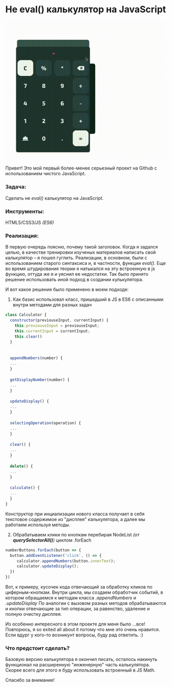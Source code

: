 # Не eval() калькулятор на JavaScript
![Gif презентация](https://github.com/oddman-lab/javascript-basic/blob/master/Calculator/calc2.gif)

Привет! Это мой первый более-менее серьезный проект на Github с использованием чистого JavaScript.
### Задача: 
Сделать не *eval()* калькулятор на JavaScript.
### Инструменты: 
HTML5/CSS3/JS *(ES6)*
### Реализация:
В первую очередь поясню, почему такой заголовок. Когда я задался целью, в качестве тренировки изученых материалов написать свой калькулятор – я пошел гуглить. Реализации, в основном, были с использованием старого синтаксиса и, в частности, функции *eval()*. 
Еще во время штудирования теории я натыкался на эту встроенную в js функцию, оттуда же я и уяснил ее недостатки. Так было принято решение использовать иной подход в создании кулькулятора.

И вот какое решение было применено в моем подходе:
1. Как базис использовал класс, пришедший в JS в ES6 с описанными внутри методами для разных задач
```javascript
class Calculator {
  constructor(previouseInput, currentInput) {
    this.previouseInput = previouseInput;
    this.currentInput = currentInput;
    this.clear()
  }


  appendNumbers(number) {
  ...
  }

  getDisplayNumber(number) {
  ...
  }

  updateDisplay() {
  ...
  }

  selectingOperation(operation) {
  ...
  }

  clear() {
  ...
  }

  delete() {
  ...
  }

  calculate() {
  ...
  }
}
```
Конструктор при инциализации нового класса получает в себя текстовое содержимое из "дисплея" калькулятора, а далее мы работаем используя методы.

2. Обрабатываем клики по кнопкам перебирая NodeList *(от **querySelectorAll()**)* циклом .forEach 
```javascript
numberButtons.forEach(button => {
  button.addEventListener('click', () => {
     calculator.appendNumbers(button.innerText);
     calculator.updateDisplay();
  })
})
```
Вот, к примеру, кусочек кода отвечающий за обработку кликов по циферным-кнопкам. Внутри цикла, мы создаем обработчик событий, в котором обращаемся к методам класса *.appendNumbers* и *.updateDisplay*
По аналогии с вызовом разных методов обрабатываются и кнопки отвечающие за тип операции, за равенство, удаление и полную очистку дисплея.

Из особенно интересного в этом проекте для меня было ...все! Повторюсь, я so exited all about it потому что мне это очень нравится.
Если вдург у кого-то возникунт вопросы, буду рад ответить. :)

### Что предстоит сделать?
Базовую версию калькулятора я окончил писать, осталось накинуть функционал на расширенную "инженерную" часть калькулятора. 
Скорее всего для этого я буду использовать встроенный в JS Math.

Спасибо за внимание!

